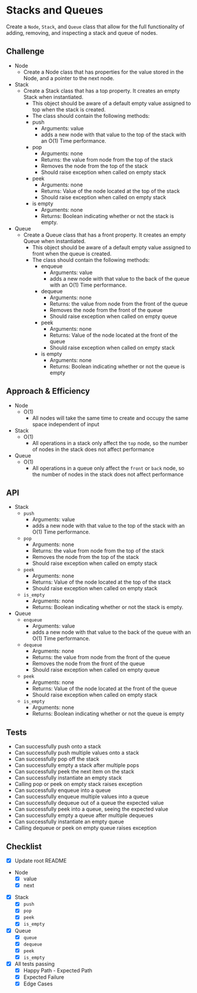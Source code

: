 # Stacks and Queues

Create a `Node`, `Stack`, and `Queue` class that allow for the full functionality of adding, removing, and inspecting a stack and queue of nodes.

## Challenge

* Node
  * Create a Node class that has properties for the value stored in the Node, and a pointer to the next node.
* Stack
  * Create a Stack class that has a top property. It creates an empty Stack when instantiated.
    * This object should be aware of a default empty value assigned to top when the stack is created.
    * The class should contain the following methods:
    * push
      * Arguments: value
      * adds a new node with that value to the top of the stack with an O(1) Time performance.
    * pop
      * Arguments: none
      * Returns: the value from node from the top of the stack
      * Removes the node from the top of the stack
      * Should raise exception when called on empty stack
    * peek
      * Arguments: none
      * Returns: Value of the node located at the top of the stack
      * Should raise exception when called on empty stack
    * is empty
      * Arguments: none
      * Returns: Boolean indicating whether or not the stack is empty.
* Queue
  * Create a Queue class that has a front property. It creates an empty Queue when instantiated.
    * This object should be aware of a default empty value assigned to front when the queue is created.
    * The class should contain the following methods:
      * enqueue
        * Arguments: value
        * adds a new node with that value to the back of the queue with an O(1) Time performance.
      * dequeue
        * Arguments: none
        * Returns: the value from node from the front of the queue
        * Removes the node from the front of the queue
        * Should raise exception when called on empty queue
      * peek
        * Arguments: none
        * Returns: Value of the node located at the front of the queue
        * Should raise exception when called on empty stack
      * is empty
        * Arguments: none
        * Returns: Boolean indicating whether or not the queue is empty

## Approach & Efficiency

* Node
  * O(1)
    * All nodes will take the same time to create and occupy the same space independent of input
* Stack
  * O(1)
    * All operations in a stack only affect the `top` node, so the number of nodes in the stack does not affect performance
* Queue
  * O(1)
    * All operations in a queue only affect the `front` or `back` node, so the number of nodes in the stack does not affect performance

## API

* Stack
  * `push`
    * Arguments: value
    * adds a new node with that value to the top of the stack with an O(1) Time performance.
  * `pop`
    * Arguments: none
    * Returns: the value from node from the top of the stack
    * Removes the node from the top of the stack
    * Should raise exception when called on empty stack
  * `peek`
    * Arguments: none
    * Returns: Value of the node located at the top of the stack
    * Should raise exception when called on empty stack
  * `is_empty`
    * Arguments: none
    * Returns: Boolean indicating whether or not the stack is empty.
* Queue
  * `enqueue`
    * Arguments: value
    * adds a new node with that value to the back of the queue with an O(1) Time performance.
  * `dequeue`
    * Arguments: none
    * Returns: the value from node from the front of the queue
    * Removes the node from the front of the queue
    * Should raise exception when called on empty queue
  * `peek`
    * Arguments: none
    * Returns: Value of the node located at the front of the queue
    * Should raise exception when called on empty stack
  * `is_empty`
    * Arguments: none
    * Returns: Boolean indicating whether or not the queue is empty

## Tests

* Can successfully push onto a stack
* Can successfully push multiple values onto a stack
* Can successfully pop off the stack
* Can successfully empty a stack after multiple pops
* Can successfully peek the next item on the stack
* Can successfully instantiate an empty stack
* Calling pop or peek on empty stack raises exception
* Can successfully enqueue into a queue
* Can successfully enqueue multiple values into a queue
* Can successfully dequeue out of a queue the expected value
* Can successfully peek into a queue, seeing the expected value
* Can successfully empty a queue after multiple dequeues
* Can successfully instantiate an empty queue
* Calling dequeue or peek on empty queue raises exception

## Checklist

* [X] Update root README
* Node
  * [X] value
  * [X] next
* [X] Stack
  * [X] `push`
  * [X] `pop`
  * [X] `peek`
  * [X] `is_empty`
* [X] Queue
  * [X] `queue`
  * [X] `dequeue`
  * [X] `peek`
  * [X] `is_empty`
* [X] All tests passing
  * [X] Happy Path - Expected Path
  * [X] Expected Failure
  * [X] Edge Cases
